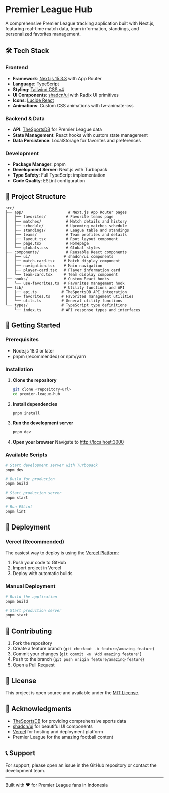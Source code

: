 # Premier League Hub

A comprehensive Premier League tracking application built with Next.js, featuring real-time match data, team information, standings, and personalized favorites management.

## 🛠 Tech Stack

### Frontend
- **Framework**: [Next.js 15.3.3](https://nextjs.org) with App Router
- **Language**: TypeScript
- **Styling**: [Tailwind CSS v4](https://tailwindcss.com)
- **UI Components**: [shadcn/ui](https://ui.shadcn.com) with Radix UI primitives
- **Icons**: [Lucide React](https://lucide.dev)
- **Animations**: Custom CSS animations with tw-animate-css

### Backend & Data
- **API**: [TheSportsDB](https://www.thesportsdb.com) for Premier League data
- **State Management**: React hooks with custom state management
- **Data Persistence**: LocalStorage for favorites and preferences

### Development
- **Package Manager**: pnpm
- **Development Server**: Next.js with Turbopack
- **Type Safety**: Full TypeScript implementation
- **Code Quality**: ESLint configuration

## 📁 Project Structure

```
src/
├── app/                    # Next.js App Router pages
│   ├── favorites/         # Favorite teams page
│   ├── matches/           # Match details and history
│   ├── schedule/          # Upcoming matches schedule
│   ├── standings/         # League table and standings
│   ├── teams/             # Team profiles and details
│   ├── layout.tsx         # Root layout component
│   ├── page.tsx           # Homepage
│   └── globals.css        # Global styles
├── components/            # Reusable React components
│   ├── ui/               # shadcn/ui components
│   ├── match-card.tsx    # Match display component
│   ├── navigation.tsx    # Main navigation
│   ├── player-card.tsx   # Player information card
│   └── team-card.tsx     # Team display component
├── hooks/                # Custom React hooks
│   └── use-favorites.ts  # Favorites management hook
├── lib/                  # Utility functions and API
│   ├── api.ts           # TheSportsDB API integration
│   ├── favorites.ts     # Favorites management utilities
│   └── utils.ts         # General utility functions
└── types/               # TypeScript type definitions
    └── index.ts         # API response types and interfaces
```

## 🚦 Getting Started

### Prerequisites

- Node.js 18.0 or later
- pnpm (recommended) or npm/yarn

### Installation

1. **Clone the repository**
   ```bash
   git clone <repository-url>
   cd premier-league-hub
   ```

2. **Install dependencies**
   ```bash
   pnpm install
   ```

3. **Run the development server**
   ```bash
   pnpm dev
   ```

4. **Open your browser**
   Navigate to [http://localhost:3000](http://localhost:3000)

### Available Scripts

```bash
# Start development server with Turbopack
pnpm dev

# Build for production
pnpm build

# Start production server
pnpm start

# Run ESLint
pnpm lint
```

## 🚀 Deployment

### Vercel (Recommended)
The easiest way to deploy is using the [Vercel Platform](https://vercel.com/new?utm_medium=default-template&filter=next.js&utm_source=create-next-app&utm_campaign=create-next-app-readme):

1. Push your code to GitHub
2. Import project in Vercel
3. Deploy with automatic builds

### Manual Deployment
```bash
# Build the application
pnpm build

# Start production server
pnpm start
```

## 🤝 Contributing

1. Fork the repository
2. Create a feature branch (`git checkout -b feature/amazing-feature`)
3. Commit your changes (`git commit -m 'Add amazing feature'`)
4. Push to the branch (`git push origin feature/amazing-feature`)
5. Open a Pull Request

## 📜 License

This project is open source and available under the [MIT License](LICENSE).

## 🙏 Acknowledgments

- [TheSportsDB](https://www.thesportsdb.com) for providing comprehensive sports data
- [shadcn/ui](https://ui.shadcn.com) for beautiful UI components
- [Vercel](https://vercel.com) for hosting and deployment platform
- Premier League for the amazing football content

## 📞 Support

For support, please open an issue in the GitHub repository or contact the development team.

---

Built with ❤️ for Premier League fans in Indonesia
